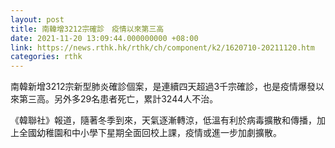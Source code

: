 ```yaml
---
layout: post
title: 南韓增3212宗確診　疫情以來第三高
date: 2021-11-20 13:09:44.000000000 +08:00
link: https://news.rthk.hk/rthk/ch/component/k2/1620710-20211120.htm
categories: rthk
---
```


南韓新增3212宗新型肺炎確診個案，是連續四天超過3千宗確診，也是疫情爆發以來第三高。另外多29名患者死亡，累計3244人不治。

《韓聯社》報道，隨著冬季到來，天氣逐漸轉涼，低溫有利於病毒擴散和傳播，加上全國幼稚園和中小學下星期全面回校上課，疫情或進一步加劇擴散。
